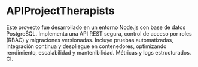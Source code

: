 # APIProjectTherapists
Este proyecto fue desarrollado en un entorno Node.js con base de datos PostgreSQL. Implementa una API REST segura, control de acceso por roles (RBAC) y migraciones versionadas. Incluye pruebas automatizadas, integración continua y despliegue en contenedores, optimizando rendimiento, escalabilidad y mantenibilidad. Métricas y logs estructurados. CI.
